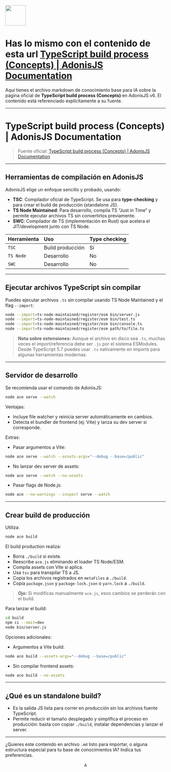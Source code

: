 <img src="https://r2cdn.perplexity.ai/pplx-full-logo-primary-dark%402x.png" style="height:64px;margin-right:32px"/>

# Has lo mismo con el contenido de esta url [TypeScript build process (Concepts) | AdonisJS Documentation](https://docs.adonisjs.com/guides/concepts/typescript-build-process)

Aquí tienes el archivo markdown de conocimiento base para IA sobre la página oficial de **TypeScript build process (Concepts)** en AdonisJS v6. El contenido está referenciado explícitamente a su fuente.

***

# TypeScript build process (Concepts) | AdonisJS Documentation

> Fuente oficial: [TypeScript build process (Concepts) | AdonisJS Documentation](https://docs.adonisjs.com/guides/concepts/typescript-build-process)

***

## Herramientas de compilación en AdonisJS

AdonisJS elige un enfoque sencillo y probado, usando:

- **TSC**: Compilador oficial de TypeScript. Se usa para **type-checking** y para crear el build de producción (standalone JS).
- **TS Node Maintained**: Para desarrollo, compila TS “Just in Time” y permite ejecutar archivos TS sin convertirlos previamente.
- **SWC**: Compilador de TS (implementación en Rust) que acelera el JIT/development junto con TS Node.

| Herramienta | Uso | Type checking |
| :-- | :-- | :-- |
| `TSC` | Build producción | Sí |
| `TS Node` | Desarrollo | No |
| `SWC` | Desarrollo | No |


***

## Ejecutar archivos TypeScript sin compilar

Puedes ejecutar archivos `.ts` sin compilar usando TS Node Maintained y el flag `--import`:

```bash
node --import=ts-node-maintained/register/esm bin/server.js
node --import=ts-node-maintained/register/esm bin/test.ts
node --import=ts-node-maintained/register/esm bin/console.ts
node --import=ts-node-maintained/register/esm path/to/file.ts
```

> **Nota sobre extensiones:**
Aunque el archivo en disco sea `.ts`, muchas veces el import/referencia debe ser `.js` por el sistema ESModules. Desde TypeScript 5.7 puedes usar `.ts` nativamente en imports para algunas herramientas modernas.

***

## Servidor de desarrollo

Se recomienda usar el comando de AdonisJS:

```bash
node ace serve --watch
```

Ventajas:

- Incluye file watcher y reinicia server automáticamente en cambios.
- Detecta el bundler de frontend (ej: Vite) y lanza su dev server si corresponde.

Extras:

- Pasar argumentos a Vite:

```bash
node ace serve --watch --assets-args="--debug --base=/public"
```

- No lanzar dev server de assets:

```bash
node ace serve --watch --no-assets
```

- Pasar flags de Node.js:

```bash
node ace --no-warnings --inspect serve --watch
```


***

## Crear build de producción

Utiliza:

```bash
node ace build
```

El build production realiza:

- Borra `./build` si existe.
- Reescribe `ace.js` eliminando el loader TS Node/ESM.
- Compila assets con Vite si aplica.
- Usa `tsc` para transpilar TS a JS.
- Copia los archivos registrados en `metaFiles` a `./build`.
- Copia `package.json` y `package-lock.json` o `yarn.lock` a `./build`.

> **Ojo:** Si modificas manualmente `ace.js`, esos cambios se perderán con el build.

Para lanzar el build:

```bash
cd build
npm ci --omit=dev
node bin/server.js
```

Opciones adicionales:

- Argumentos a Vite build:

```bash
node ace build --assets-args="--debug --base=/public"
```

- Sin compilar frontend assets:

```bash
node ace build --no-assets
```


***

## ¿Qué es un standalone build?

- Es la salida JS lista para correr en producción sin los archivos fuente TypeScript.
- Permite reducir el tamaño desplegado y simplifica el proceso en producción: basta con copiar `./build`, instalar dependencias y lanzar el server.

***

¿Quieres este contenido en archivo `.md` listo para importar, o alguna estructura especial para tu base de conocimientos IA? Indica tus preferencias.

<div style="text-align: center">⁂</div>

[^1]: https://docs.adonisjs.com/guides/concepts/typescript-build-process

